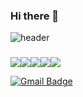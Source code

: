 ### Hi there 👋

![header](https://capsule-render.vercel.app/api?type=rounded&color=auto&height=40&section=header&text=CurrentMainTech&fontSize=30) 
### 
<img src="https://img.shields.io/badge/AWS-232F3E?style=flat&logo=Amazon AWS&logoColor=white"/><img src="https://img.shields.io/badge/SpringBoot-6DB33F?style=flat&logo=Spring Boot&logoColor=white"/><img src="https://img.shields.io/badge/JAVA-007396?style=flat&logo=Java&logoColor=white"/><img src="https://img.shields.io/badge/MySQL-4479A1?style=flat&logo=MySQL&logoColor=white"/><img src="https://img.shields.io/badge/Hibernate-59666C?style=flat&logo=Hibernate&logoColor=white"/>








<!-- [![Top Langs](https://github-readme-stats.vercel.app/api/top-langs/?username=doobu-l&layout=compact)](https://github.com/doobu-l/github-readme-stats)-->

[![Gmail Badge](https://img.shields.io/badge/Gmail-d14836?style=flat-square&logo=Gmail&logoColor=white&link=mailto:seop00513@gmail.com)](mailto:seop00513@gmail.com)
<!--
**Doobu-L/Doobu-L** is a ✨ _special_ ✨ repository because its `README.md` (this file) appears on your GitHub profile.

Here are some ideas to get you started:

- 🔭 I’m currently working on ...
- 🌱 I’m currently learning ...
- 👯 I’m looking to collaborate on ...
- 🤔 I’m looking for help with ...
- 💬 Ask me about ...
- 📫 How to reach me: ...
- 😄 Pronouns: ...
- ⚡ Fun fact: ...
-->
